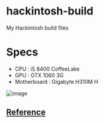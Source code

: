 # hackintosh-build
My Hackintosh build files

# Specs
- CPU : i5 8400 CoffeeLake
- GPU : GTX 1060 3G
- Motherboard : Gigabyte H310M H

![image](https://user-images.githubusercontent.com/37984032/129847749-a671abdc-eea8-4db6-a032-32b97dc97a84.png)


## [Reference](https://dortania.github.io/OpenCore-Install-Guide/prerequisites.html#prerequisites)

